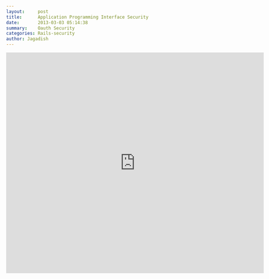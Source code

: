 ```yaml
---
layout:     post
title:      Application Programming Interface Security
date:       2013-03-03 05:14:38
summary:    Oauth Security
categories: Rails-security
author: Jagadish
---
```


<iframe src="https://onedrive.live.com/embed?cid=4883444B527AB856&resid=4883444B527AB856%21144&authkey=AHfcaDH7lrYXHao&em=2" width="700" height="600" frameborder="0" scrolling="no"></iframe>